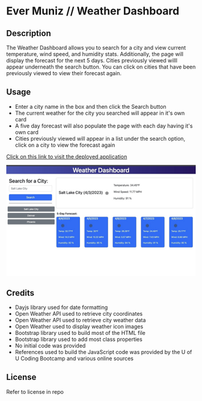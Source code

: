 # Ever Muniz // Weather Dashboard

## Description

The Weather Dashboard allows you to search for a city and view current temperature, wind speed, and humidity stats. Additionally, the page will display the forecast for the next 5 days. Cities previously viewed willl appear underneath the search button. You can click on cities that have been previously viewed to view their forecast again. 

## Usage

- Enter a city name in the box and then click the Search button
- The current weather for the city you searched will appear in it's own card
- A five day forecast will also populate the page with each day having it's own card
- Cities previously viewed will appear in a list under the search option, click on a city to view the forecast again

[Click on this link to visit the deployed application](https://evermuniz.github.io/Weather-Dashboard/)

![weather dashboard page screenshot](./screenshot.jpeg)

## Credits

- Dayjs library used for date formatting
- Open Weather API used to retrieve city coordinates
- Open Weather API used to retrieve city weather data
- Open Weather used to display weather icon images
- Bootstrap library used to build most of the HTML file
- Bootstrap library used to add most class properties 
- No initial code was provided
- References used to build the JavaScript code was provided by the U of U Coding Bootcamp and various online sources 

## License

Refer to license in repo
